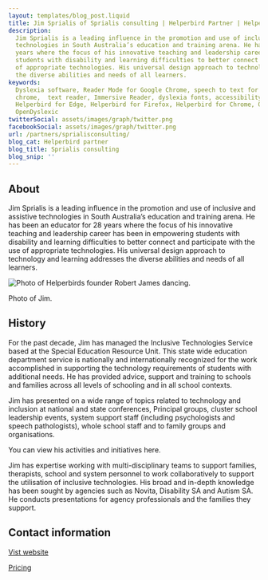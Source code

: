 ```yaml
---
layout: templates/blog_post.liquid
title: Jim Sprialis of Sprialis consulting | Helperbird Partner | Helperbird
description:
  Jim Sprialis is a leading influence in the promotion and use of inclusive and assistive
  technologies in South Australia’s education and training arena. He has been an educator for 28
  years where the focus of his innovative teaching and leadership career has been in empowering
  students with disability and learning difficulties to better connect and participate with the use
  of appropriate technologies. His universal design approach to technology and learning addresses
  the diverse abilities and needs of all learners.
keywords:
  Dyslexia software, Reader Mode for Google Chrome, speech to text for chrome, Text to speech for
  chrome,  text reader, Immersive Reader, dyslexia fonts, accessibility software, dyslexia software,
  Helperbird for Edge, Helperbird for Firefox, Helperbird for Chrome, Opendyslexic for Chrome,
  OpenDyslexic
twitterSocial: assets/images/graph/twitter.png
facebookSocial: assets/images/graph/twitter.png
url: /partners/sprialisconsulting/
blog_cat: Helperbird partner
blog_title: Sprialis consulting
blog_snip: ''
---
```


## About

Jim Sprialis is a leading influence in the promotion and use of inclusive and assistive technologies
in South Australia’s education and training arena. He has been an educator for 28 years where the
focus of his innovative teaching and leadership career has been in empowering students with
disability and learning difficulties to better connect and participate with the use of appropriate
technologies. His universal design approach to technology and learning addresses the diverse
abilities and needs of all learners.

![Photo of Helperbirds founder Robert James dancing.](https://www.sprialisconsulting.com/uploads/3/0/7/0/30701617/dsc-0063_orig.jpg)

Photo of Jim.

## History

For the past decade, Jim has managed the Inclusive Technologies Service based at the Special
Education Resource Unit. This state wide education department service is nationally and
internationally recognized for the work accomplished in supporting the technology requirements of
students with additional needs. He has provided advice, support and training to schools and families
across all levels of schooling and in all school contexts.

Jim has presented on a wide range of topics related to technology and inclusion at national and
state conferences, Principal groups, cluster school leadership events, system support staff
(including psychologists and speech pathologists), whole school staff and to family groups and
organisations.

You can view his activities and initiatives here.

Jim has expertise working with multi-disciplinary teams to support families, therapists, school and
system personnel to work collaboratively to support the utilisation of inclusive technologies. His
broad and in-depth knowledge has been sought by agencies such as Novita, Disability SA and Autism
SA. He conducts presentations for agency professionals and the families they support.

## Contact information

[Vist website](https://www.sprialisconsulting.com/about.html)

[Pricing](/pricing)
